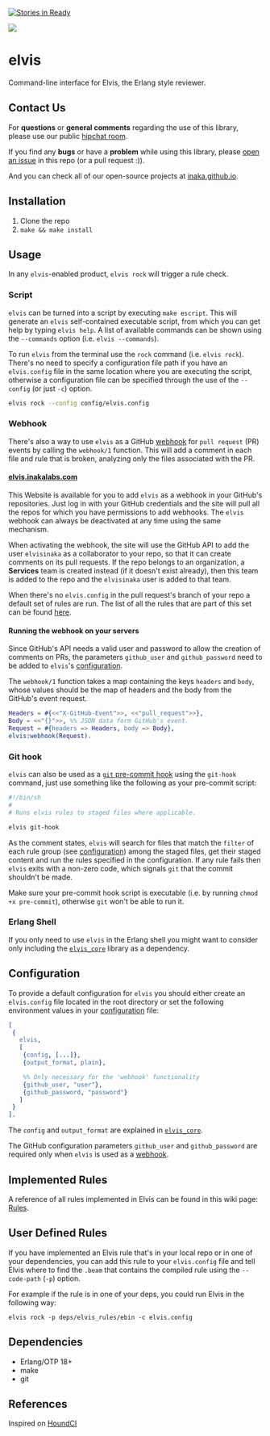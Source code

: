 [![Stories in Ready](https://badge.waffle.io/inaka/elvis.png?label=ready&title=Ready)](https://waffle.io/inaka/elvis)

![](http://www.reactiongifs.com/wp-content/uploads/2013/01/elvis-dance.gif)

# elvis

Command-line interface for Elvis, the Erlang style reviewer.

## Contact Us
For **questions** or **general comments** regarding the use of this library,
please use our public [hipchat room](http://inaka.net/hipchat).

If you find any **bugs** or have a **problem** while using this library, please
[open an issue](https://github.com/inaka/elvis/issues/new) in this repo
(or a pull request :)).

And you can check all of our open-source projects at [inaka.github.io](http://inaka.github.io).

## Installation

1. Clone the repo
1. `make && make install`

## Usage

In any `elvis`-enabled product, `elvis rock` will trigger a rule check.

### Script

`elvis` can be turned into a script by executing `make escript`. This will
generate an `elvis` self-contained executable script, from which you can get
help by typing `elvis help`. A list of available commands can be shown using the
`--commands` option (i.e. `elvis --commands`).

To run `elvis` from the terminal use the `rock` command (i.e. `elvis
rock`). There's no need to specify a configuration file path if you have an
`elvis.config` file in the same location where you are executing the script,
otherwise a configuration file can be specified through the use of the
`--config` (or just `-c`) option.

```bash
elvis rock --config config/elvis.config
```

### Webhook

There's also a way to use `elvis` as a GitHub [webhook][webhooks] for
`pull request` (PR) events by calling the `webhook/1` function. This will add
a comment in each file and rule that is broken, analyzing only the files
associated with the PR.

#### [elvis.inakalabs.com][elvis-web]

This Website is available for you to add `elvis` as a webhook in your GitHub's
repositories. Just log in with your GitHub credentials and the site will pull
all the repos for which you have permissions to add webhooks. The `elvis`
webhook can always be deactivated at any time using the same mechanism.

When activating the webhook, the site will use the GitHub API to add the user
`elvisinaka` as a collaborator to your repo, so that it can create comments
on its pull requests. If the repo belongs to an organization, a **Services**
team is created instead (if it doesn't exist already), then this team is added
to the repo and the `elvisinaka` user is added to that team.

When there's no `elvis.config` in the pull request's branch of your repo a default
set of rules are run. The list of all the rules that are part of this set can be
found [here](https://github.com/inaka/elvis/wiki/Default-Rules-in-Elvis-Webhook).

#### Running the webhook on your servers

Since GitHub's API needs a valid user and password to allow the creation of
comments on PRs, the parameters `github_user` and `github_password` need to be
added to `elvis`'s [configuration](#configuration).

The `webhook/1` function takes a map containing the keys `headers` and `body`,
whose values should be the map of headers and the body from the GitHub's event
request.

```erlang
Headers = #{<<"X-GitHub-Event">>, <<"pull_request">>},
Body = <<"{}">>, %% JSON data form GitHub's event.
Request = #{headers => Headers, body => Body},
elvis:webhook(Request).
```

### Git hook

`elvis` can also be used as a [`git` pre-commit hook][pre-commit]
using the `git-hook` command, just use something like the following as
your pre-commit script:

```bash
#!/bin/sh
#
# Runs elvis rules to staged files where applicable.

elvis git-hook
```

As the comment states, `elvis` will search for files that match the `filter` of
each rule group (see [configuration](#configuration)) among the staged files,
get their staged content and run the rules specified in the configuration.
If any rule fails then `elvis` exits with a non-zero code,
which signals `git` that the commit shouldn't be made.

Make sure your pre-commit hook script is executable (i.e. by running
`chmod +x pre-commit`), otherwise `git` won't be able to run it.

### Erlang Shell

If you only need to use `elvis` in the Erlang shell you might want to
consider only including the [`elvis_core`](https://github.com/inaka/elvis_core)
library as a dependency.

## Configuration

To provide a default configuration for `elvis` you should either create an
`elvis.config` file located in the root directory or set the following
environment values in your [configuration][config] file:

```erlang
[
 {
   elvis,
   [
    {config, [...]},
    {output_format, plain},

    %% Only necessary for the 'webhook' functionality
    {github_user, "user"},
    {github_password, "password"}
   ]
 }
].
```

The `config` and `output_format` are explained in [`elvis_core`](https://github.com/inaka/elvis_core).

The GitHub configuration parameters `github_user` and `github_password` are
required only when `elvis` is used as a [webhook](#webhook).

## Implemented Rules

A reference of all rules implemented in Elvis can be found in this wiki page:
[Rules](https://github.com/inaka/elvis_core/wiki/Rules).

## User Defined Rules

If you have implemented an Elvis rule that's in your local repo or in one of
your dependencies, you can add this rule to your `elvis.config` file and
tell Elvis where to find the `.beam` that contains the compiled rule using
the `--code-path` (`-p`) option.

For example if the rule is in one of your deps, you could run Elvis in the
following way:

```shell
elvis rock -p deps/elvis_rules/ebin -c elvis.config
```

## Dependencies

- Erlang/OTP 18+
- make
- git

## References

Inspired on [HoundCI][houndci]

  [houndci]: https://houndci.com/
  [erlang]: http://www.erlang.org/download_release/24
  [make]: http://www.gnu.org/software/make/
  [git]: http://git-scm.com/
  [pre-commit]: http://git-scm.com/book/en/Customizing-Git-Git-Hooks#Client-Side-Hooks
  [config]: http://www.erlang.org/doc/man/config.html
  [webhooks]: https://developer.github.com/v3/repos/hooks/
  [elvis-web]: http://elvis.inakalabs.com/
